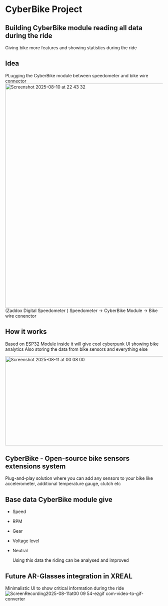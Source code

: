 # CyberBike Project
## Building CyberBike module reading all data during the ride
Giving bike more features and showing statistics during the ride

## Idea
PLugging the CyberBike module between speedometer and bike wire connector
<img width="1241" height="714" alt="Screenshot 2025-08-10 at 22 43 32" src="https://github.com/user-attachments/assets/8dbb5ea2-96ea-4ee6-a573-ba4819ab8538" />
(Zaddox Digital Speedometer )
Speedometer -> CyberBike Module -> Bike wire conenctor

## How it works 
Based on ESP32 Module inside it will give cool cyberpunk UI showing bike analytics
Also storing the data from bike sensors and everything else

<img width="526" height="284" alt="Screenshot 2025-08-11 at 00 08 00" src="https://github.com/user-attachments/assets/b0ac2f73-b995-42d7-baed-81ecdbac344d" />


## CyberBike - Open-source bike sensors extensions system
Plug-and-play solution where you can add any sensors to your bike like accelerometer, additional temperature gauge, clutch etc

## Base data CyberBike module give
- Speed
- RPM
- Gear
- Voltage level
- Neutral

  Using this data the riding can be analysed and improved

## Future AR-Glasses integration in XREAL
Minimalistic UI to show critical information during the ride
![ScreenRecording2025-08-11at00 09 54-ezgif com-video-to-gif-converter](https://github.com/user-attachments/assets/d2a2f5b1-628f-42fe-99de-c61ff17480ab)

